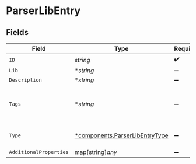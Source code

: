 # ParserLibEntry


## Fields

| Field                                                                           | Type                                                                            | Required                                                                        | Description                                                                     |
| ------------------------------------------------------------------------------- | ------------------------------------------------------------------------------- | ------------------------------------------------------------------------------- | ------------------------------------------------------------------------------- |
| `ID`                                                                            | *string*                                                                        | :heavy_check_mark:                                                              | N/A                                                                             |
| `Lib`                                                                           | **string*                                                                       | :heavy_minus_sign:                                                              | N/A                                                                             |
| `Description`                                                                   | **string*                                                                       | :heavy_minus_sign:                                                              | N/A                                                                             |
| `Tags`                                                                          | **string*                                                                       | :heavy_minus_sign:                                                              | Optionally, add tags that you can use for filtering                             |
| `Type`                                                                          | [*components.ParserLibEntryType](../../models/components/parserlibentrytype.md) | :heavy_minus_sign:                                                              | Parser or formatter type to use                                                 |
| `AdditionalProperties`                                                          | map[string]*any*                                                                | :heavy_minus_sign:                                                              | N/A                                                                             |